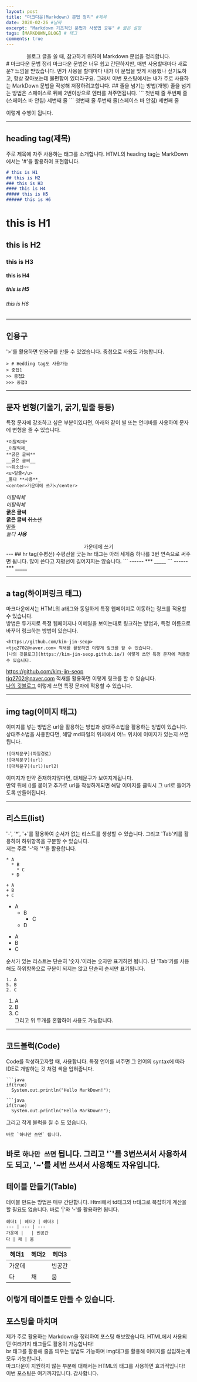 ```yaml
---
layout: post
title: "마크다운(Markdown) 문법 정리" #제목
date: 2020-02-26 #날짜
excerpt: "Markdown 기초적인 문법과 사용법 공유" # 짧은 설명
tags: [MARKDOWN,BLOG] # 태그
comments: true
---
```


<center>블로그 글을 쓸 때, 참고하기 위하여 Markdown 문법을 정리합니다.</center>
# 마크다운 문법 정리
마크다운 문법은 너무 쉽고 간단하지만, 매번 사용할때마다 새로운? 느낌을 받았습니다. 먼가 사용을 할때마다 내가 이 문법을 맞게 사용했나 싶기도하고, 항상 찾아보는데 불편함이 있더라구요.  
그래서 이번 포스팅에서는 내가 주로 사용하는 MarkDown 문법을 작성해 저장하려고합니다.
## 줄을 넘기는 방법(개행)
줄을 넘기는 방법은 스페이스로 뒤에 2번이상으로 엔터를 쳐주면됩니다.
```
첫번째 줄   
두번째 줄(스페이스 바 안침)
세번째 줄
```
첫번째 줄   
두번째 줄(스페이스 바 안침)
세번째 줄  

이렇게 수행이 됩니다.

---
## heading tag(제목)
주로 제목에 자주 사용하는 태그를 소개합니다. HTML의 heading tag는 MarkDown에서는 '#'을 활용하여 표현합니다.  
```MarkDown
# this is H1
## this is H2
### this is H3
#### this is H4
##### this is H5
###### this is H6
```
# this is H1
## this is H2
### this is H3
#### this is H4
##### this is H5
###### this is H6

---
## 인용구
'>'를 활용하면 인용구를 만들 수 있었습니다. 중첩으로 사용도 가능합니다.
```
> # Hedding tag도 사용가능
> 중첩1
>> 중첩2
>>> 중첩3
```

---
## 문자 변형(기울기, 굵기,밑줄 등등)
특정 문자에 강조하고 싶은 부분이있다면, 아래와 같이 별 또는 언더바를 사용하여 문자에 변형을 줄 수 있습니다.
```
*이탈릭체*  
_이탈릭체_   
**굵은 글씨**  
__굵은 글씨__
~~취소선~~    
<u>밑줄</u>  
_둘다 **사용**_  
<center>가운데에 쓰기</center>
```
*이탈릭체*  
_이탈릭체_  
**굵은 글씨**  
__굵은 글씨__
~~취소선~~    
<u>밑줄</u>  
_둘다 **사용**_  
<center>가운데에 쓰기</center>
---
## hr tag(수평선)
수평선을 긋는 hr 태그는 아래 세게중 하나를 3번 연속으로 써주면 됩니다. 많이 쓴다고 지평선이 길어지지는 않습니다.   
```
------
***
_____
```
------
***
_____

---
## a tag(하이퍼링크 태그)
마크다운에서는 HTML의 a태그와 동일하게 특정 웹페이지로 이동하는 링크를 적용할 수 있습니다.  
방법은 두가지로 특정 웹페이지나 이메일을 보이는대로 링크하는 방법과, 특정 이름으로 바꾸어 링크하는 방법이 있습니다.
```
<https://github.com/kim-jin-seop>  
<tjq2702@naver.com> 꺽새를 활용하면 이렇게 링크를 할 수 있습니다.  
[나의 깃블로그](https://kim-jin-seop.github.io/) 이렇게 쓰면 특정 문자에 적용할 수 있습니다.
```
<https://github.com/kim-jin-seop>  
<tjq2702@naver.com> 꺽새를 활용하면 이렇게 링크를 할 수 있습니다.  
[나의 깃블로그](https://kim-jin-seop.github.io/) 이렇게 쓰면 특정 문자에 적용할 수 있습니다.  

---
## img tag(이미지 태그)
이미지를 넣는 방법은 url을 활용하는 방법과 상대주소법을 활용하는 방법이 있습니다.
상대주소법을 사용한다면, 해당 md파일의 위치에서 어느 위치에 이미지가 있는지 쓰면 됩니다.  
```
![대체문구](파일경로)
![대체문구](url)
![대체문구](url)(url2)
```
이미지가 만약 존재하지않다면, 대체문구가 보여지게됩니다.  
만약 뒤에 ()를 붙이고 추가로 url을 작성하게되면 해당 이미지를 클릭시 그 url로 들어가도록 만들어집니다.

---
## 리스트(list)
'-', '\*', '+'를 활용하여 순서가 없는 리스트를 생성할 수 있습니다. 그리고 'Tab'키를 활용하여 하위항목을 구분할 수 있습니다.  
저는 주로 '-'와 '\*'을 활용합니다.  
```
* A
  * B
    * C
  * D

+ A
+ B
+ C
```
* A  
  * B  
    * C  
  * D  

+ A  
+ B  
+ C  

순서가 있는 리스트는 단순히 '숫자.'이라는 숫자만 표기하면 됩니다. 단 'Tab'키를 사용해도 하위항목으로 구분이 되지는 않고 단순히 순서만 표기됩니다.
```
1. A  
5. B  
2. C  
```
1. A  
5. B  
2. C  
그리고 위 두개를 혼합하여 사용도 가능합니다.
---

## 코드블럭(Code)
Code를 작성하고자할 때, 사용합니다. 특정 언어를 써주면 그 언어의 syntax에 따라 IDE로 개발하는 것 처럼 색을 입혀줍니다.
```
```java
if(true)
  System.out.println("Hello MarkDown!");
```
```
```java
if(true)
  System.out.println("Hello MarkDown!");
```

그리고 작게 블럭을 칠 수 도 있습니다.  
```
바로 `하나만 쓰면` 됩니다.
```
바로 `하나만 쓰면` 됩니다.
그리고 '\`'를 3번쓰셔서 사용하셔도 되고, '~'를 세번 쓰셔서 사용해도 자유입니다.
---

## 테이블 만들기(Table)
테이블 만드는 방법은 매우 간단합니다. Html에서 td태그와 tr태그로 복잡하게 계산을 할 필요도 없습니다. 바로 '|'와 '-'를 활용하면 됩니다.
```
헤더1 | 헤더2 | 헤더3 |
--- | --- | ---
가운데 |   | 빈공간
다 | 채 | 움
```
헤더1 | 헤더2 | 헤더3 |
--- | --- | ---
가운데 |   | 빈공간
다 | 채 | 움
이렇게 테이블도 만들 수 있습니다.
---
## 포스팅을 마치며
제가 주로 활용하는 Markdown을 정리하여 포스팅 해보았습니다. HTML에서 사용되던 여러가지 태그들도 활용이 가능합니다!  
br 태그를 활용해 줄을 띄우는 방법도 가능하며 img태그를 활용해 이미지를 삽입하는게 모두 가능합니다.  
마크다운이 지원하지 않는 부분에 대해서는 HTML의 태그를 사용하면 효과적입니다!  
이번 포스팅은 여기까지입니다. 감사합니다.
